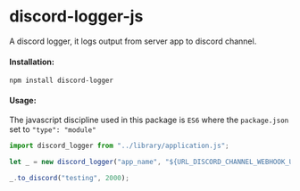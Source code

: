 # discord-logger-js

A discord logger, it logs output from server app to discord channel.

#### Installation:

`npm install discord-logger`

#### Usage:

The javascript discipline used in this package is `ES6` where the `package.json` set to `"type": "module"`

```javascript
import discord_logger from "../library/application.js";

let _ = new discord_logger("app_name", "${URL_DISCORD_CHANNEL_WEBHOOK_URL}");

_.to_discord("testing", 2000);
```

